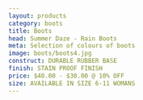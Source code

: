 ```yaml
---
layout: products
category: boots
title: Boots
head: Summer Daze - Rain Boots
meta: Selection of colours of boots
image: boots/boots4.jpg
construct: DURABLE RUBBER BASE
finish: STAIN PROOF FINISH
price: $40.00 - $30.00 @ 10% OFF 
size: AVAILABLE IN SIZE 6-11 WOMANS
---
```


<!--YELLOW POLKDA DOT BOOTS

$40.00 - $30.00 @ 10% OFF 

COLOUR: YELLOW BOOTS

## DETAILS 

- AVAILABLE IN SIZE 6-11
- STAIN PROOF FINISH
- RUBBER WITH WATER PROOF COATING-->
